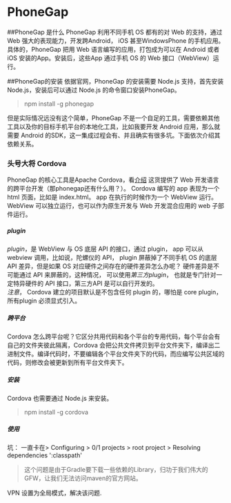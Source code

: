 PhoneGap
===
##PhoneGap 是什么
PhoneGap 利用不同手机 OS 都有的对 Web 的支持，通过 Web 强大的表现能力，开发跨Android， iOS 甚至WindowsPhone 的手机应用。  
具体的，PhoneGap 把用 Web 语言编写的应用，打包成为可以在 Android 或者 iOS 安装的App。安装后，这些App 通过手机 OS 的 Web 接口（WebView）运行。

##PhoneGap的安装
依据官网，PhoneGap 的安装需要 Node.js 支持，首先安装 Node.js，安装后可以通过 Node.js 的命令窗口安装PhoneGap。
> npm install -g phonegap

但是实际情况远没有这个简单，PhoneGap 不是一个自足的工具，需要依赖其他工具以及你的目标手机平台的本地化工具，比如我要开发 Android 应用，那么就需要 Android 的SDK，这一集成过程会有、并且确实有很多坑。下面依次介绍其依赖关系。
### 头号大将 Cordova
PhoneGap 的核心工具是Apache Cordova，看[介绍](http://docs.phonegap.com/en/4.0.0/guide_overview_index.md.html#Overview) 这货提供了 Web 开发语言的跨平台开发（那phonegap还有什么用？）。
Cordova 编写的 app 表现为一个 html 页面，比如是 index.html。 app 在执行的时候作为一个 WebView 运行。 WebView 可以独立运行，也可以作为原生开发与 Web 开发混合应用的 web 子部件运行。
##### plugin
_plugin_，是 WebView 与 OS 底层 API 的接口，通过 plugin， app 可以从 webview 调用，比如说，陀螺仪的 API， plugin 屏蔽掉了不同手机 OS 的底层 API 差异，但是如果 OS 对应硬件之间存在的硬件差异怎么办呢？ 硬件差异是不可能通过 API 来屏蔽的，这种情况， 可以使用*第三方plugin*， 也就是专门针对一定特异硬件的 API 接口，第三方API 是可以自行开发的。  
*注意*， Cordova 建立的项目默认是不包含任何 plugin 的，哪怕是 core plugin， 所有plugin 必须显式引入。
##### 跨平台
Cordova 怎么跨平台呢？它区分共用代码和各个平台的专用代码，每个平台会有自己的文件夹彼此隔离，Cordova 会把公共文件拷贝到平台文件夹下，编译出二进制文件。编译代码时，不要编辑各个平台文件夹下的代码，而应编写公共区域的代码，则修改会被更新到所有平台文件夹下。
##### 安装
Cordova 也需要通过 Node.js 来安装。
> npm install -g cordova

##### 使用
坑：
一直卡在> Configuring > 0/1 projects > root project > Resolving dependencies ':classpath'
> 这个问题是由于Gradle要下载一些依赖的Library，归功于我们伟大的GFW，让我们无法访问maven的官方网站。

VPN 设置为全局模式，解决该问题.


